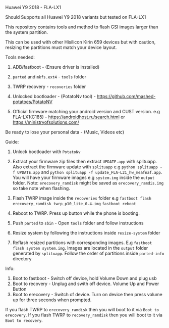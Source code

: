 Huawei Y9 2018 - FLA-LX1

Should Supports all Huawei Y9 2018 variants but tested on FLA-LX1

This repository contains tools and method  to flash GSI images larger than the system partition.

This can be used with other Hisilicon Kirin 659 devices but with caution, resizing the partitions must match your device layout.

Tools needed:
1. ADB/fastboot - (Ensure driver is installed)

2. `parted` and `mkfs.ext4` - `tools` folder 

3. TWRP recovery - `recoveries` folder

4. Unlocked bootloader - (PotatoNv tool) - https://github.com/mashed-potatoes/PotatoNV

5. Official firmware matching your android version and CUST version. e.g FLA-LX1(C185) - 
    https://androidhost.ru/search.html or https://ministryofsolutions.com/






Be ready to lose your personal data - (Music, Videos etc)

Guide:

1. Unlock bootloader with `PotatoNv`

2. Extract your firmware zip files then extract `UPDATE.app` with splituapp. Also extract the firmware update with `splituapp`
    e.g `python splituapp -f UPDATE.app` and `python splituapp -f update_FLA-L21_hw_meafnaf.app`. You will have your firmware images e.g `system.img` inside the `output` folder. Note: `erecovery_ramdisk` might be saved as `erecovery_ramdis.img` so take note when flashing.

3. Flash TWRP image inside the `recoveries` folder e.g 
    `fastboot flash erecovery_ramdisk twrp_p10_lite_0.4.img`
    `fastboot reboot` 

4. Reboot to TWRP. Press up button while the phone is booting.

5. Push `parted` to `sbin` - Open `tools` folder and follow instructions

6. Resize system by following the instructions inside `resize-system` folder

7. Reflash resized partitions with corresponding images. E.g `fastboot flash system system.img`. Images are located in the `output` folder generated by `splituapp`. Follow the order of partitions inside `parted-info` directory




Info:
1. Boot to fastboot - Switch off device, hold Volume Down and plug usb
2. Boot to recovery - Unplug and swith off device. Volume Up and Power Button 
3. Boot to erecovery - Switch of device. Turn on device then press volume up for three seconds when prompted.


If you flash TWRP to `erecovery_ramdisk` then you will boot to it via `Boot to erecovery`.
If you flash TWRP to `recovery_ramdisk` then you will boot to it via `Boot to recovery`.